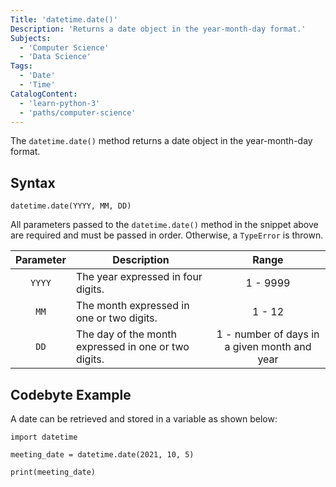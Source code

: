 ```yaml
---
Title: 'datetime.date()'
Description: 'Returns a date object in the year-month-day format.'
Subjects:
  - 'Computer Science'
  - 'Data Science'
Tags:
  - 'Date'
  - 'Time'
CatalogContent:
  - 'learn-python-3'
  - 'paths/computer-science'
---
```


The `datetime.date()` method returns a date object in the year-month-day format.

## Syntax

```pseudo
datetime.date(YYYY, MM, DD)
```

All parameters passed to the `datetime.date()` method in the snippet above are required and must be passed in order. Otherwise, a `TypeError` is thrown.

| Parameter | Description                                          |                    Range                     |
| :-------: | ---------------------------------------------------- | :------------------------------------------: |
|  `YYYY`   | The year expressed in four digits.                   |                   1 - 9999                   |
|   `MM`    | The month expressed in one or two digits.            |                    1 - 12                    |
|   `DD`    | The day of the month expressed in one or two digits. | 1 - number of days in a given month and year |

## Codebyte Example

A date can be retrieved and stored in a variable as shown below:

```codebyte/python
import datetime

meeting_date = datetime.date(2021, 10, 5)

print(meeting_date)
```
